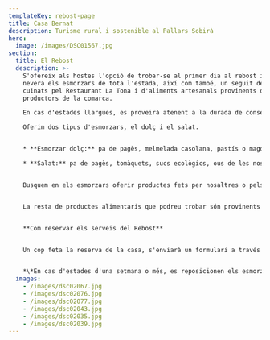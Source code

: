 ```yaml
---
templateKey: rebost-page
title: Casa Bernat
description: Turisme rural i sostenible al Pallars Sobirà
hero:
  image: /images/DSC01567.jpg
section:
  title: El Rebost
  description: >-
    S'ofereix als hostes l'opció de trobar-se al primer dia al rebost i a la
    nevera els esmorzars de tota l'estada, així com també, un seguit de plats
    cuinats pel Restaurant La Tona i d'aliments artesanals provinents de petits
    productors de la comarca.

    En cas d'estades llargues, es proveirà atenent a la durada de conservació dels productes.

    Oferim dos tipus d'esmorzars, el dolç i el salat.


    * **Esmorzar dolç:** pa de pagès, melmelada casolana, pastís o magdalenes casolanes, iogurt casolà, granola casolana, fruita del temps, sucs ecològics, llet, cafè i tes.

    * **Salat:** pa de pagès, tomàquets, sucs ecològics, ous de les nostres gallines, xolís (embotit tradicional pallarès), bull, formatges artesanals del Pallars, cafè i tes.


    Busquem en els esmorzars oferir productes fets per nosaltres o pels artesans i productors de la comarca.


    La resta de productes alimentaris que podreu trobar són provinents de Formatgeria de Gavàs, Formatgeria Montsent de Pallars, melmelades i fruits EsterriBerry, vedella de Casa Beta de Pujalt, corder de Casa Madó d'Escàs.


    **Com reservar els serveis del Rebost**


    Un cop feta la reserva de la casa, s'enviarà un formulari a través del qual podràs sol·licitar els serveis del Rebost.


    *\*En cas d'estades d'una setmana o més, es reposicionen els esmorzars cada tres dies.*
  images:
    - /images/dsc02067.jpg
    - /images/dsc02076.jpg
    - /images/dsc02077.jpg
    - /images/dsc02043.jpg
    - /images/dsc02035.jpg
    - /images/dsc02039.jpg
---
```

